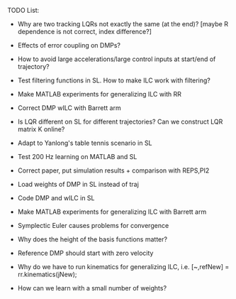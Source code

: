 TODO List:

- Why are two tracking LQRs not exactly the same (at the end)? 
  [maybe R dependence is not correct, index difference?]
- Effects of error coupling on DMPs?
- How to avoid large accelerations/large control inputs at start/end
  of trajectory?

- Test filtering functions in SL. How to make ILC work with filtering?
- Make MATLAB experiments for generalizing ILC with RR
- Correct DMP wILC with Barrett arm
- Is LQR different on SL for different trajectories? Can we construct LQR matrix K online?
- Adapt to Yanlong's table tennis scenario in SL
- Test 200 Hz learning on MATLAB and SL
- Correct paper, put simulation results + comparison with REPS,PI2
- Load weights of DMP in SL instead of traj
- Code DMP and wILC in SL
- Make MATLAB experiments for generalizing ILC with Barrett arm

- Symplectic Euler causes problems for convergence
- Why does the height of the basis functions matter?
- Reference DMP should start with zero velocity
- Why do we have to run kinematics for generalizing ILC, i.e. [~,refNew] = rr.kinematics(jNew);
- How can we learn with a small number of weights?